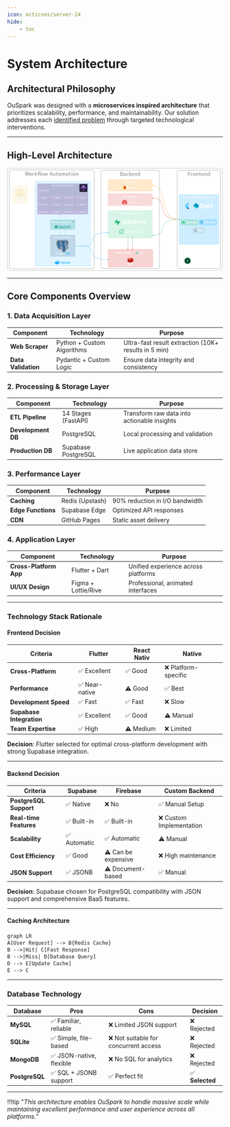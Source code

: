 ```yaml
---
icon: octicons/server-24
hide:
    - toc
---
```


# System Architecture

## Architectural Philosophy

OuSpark was designed with a **microservices inspired architecture** that prioritizes scalability, performance, and maintainability. Our solution addresses each [identified problem](./problem-statement.md) through targeted technological interventions.

---

## High-Level Architecture

![OuSpark Architecture](../assets/images/OuSparkArchitecture.svg)

---

## Core Components Overview

### 1. Data Acquisition Layer

| **Component** | **Technology** | **Purpose** |
|-----------|------------|---------|
| **Web Scraper** | Python + Custom Algorithms | Ultra-fast result extraction (10K+ results in 5 min) |
| **Data Validation** | Pydantic + Custom Logic | Ensure data integrity and consistency |

### 2. Processing & Storage Layer

| **Component** | **Technology** | **Purpose** |
|-----------|------------|---------|
| **ETL Pipeline** | 14 Stages (FastAPI) | Transform raw data into actionable insights |
| **Development DB** | PostgreSQL | Local processing and validation |
| **Production DB** | Supabase PostgreSQL | Live application data store |

### 3. Performance Layer

| **Component** | **Technology** | **Purpose** |
|-----------|------------|---------|
| **Caching** | Redis (Upstash) | 90% reduction in I/O bandwidth |
| **Edge Functions** | Supabase Edge | Optimized API responses |
| **CDN** | GitHub Pages | Static asset delivery |

### 4. Application Layer

| **Component** | **Technology** | **Purpose** |
|-----------|------------|---------|
| **Cross-Platform App** | Flutter + Dart | Unified experience across platforms |
| **UI/UX Design** | Figma + Lottie/Rive | Professional, animated interfaces |

---

### Technology Stack Rationale

#### Frontend Decision

| **Criteria** | **Flutter** | **React Nativ** | **Native** |
|----------|---------|--------------|---------|
| **Cross-Platform** | ✅ Excellent | ✅ Good | ❌ Platform-specific |
| **Performance** | ✅ Near-native | ⚠️ Good | ✅ Best |
| **Development Speed** | ✅ Fast | ✅ Fast | ❌ Slow |
| **Supabase Integration** | ✅ Excellent | ✅ Good | ⚠️ Manual |
| **Team Expertise** | ✅ High | ⚠️ Medium | ❌ Limited |

**Decision**: Flutter selected for optimal cross-platform development with strong Supabase integration.

---

#### Backend Decision

| **Criteria** | **Supabase** | **Firebase** | **Custom Backend** |
|----------|----------|----------|----------------|
| **PostgreSQL Support** | ✅ Native | ❌ No | ✅ Manual Setup |
| **Real-time Features** | ✅ Built-in | ✅ Built-in | ❌ Custom Implementation |
| **Scalability** | ✅ Automatic | ✅ Automatic | ⚠️ Manual |
| **Cost Efficiency** | ✅ Good | ⚠️ Can be expensive | ❌ High maintenance |
| **JSON Support** | ✅ JSONB | ⚠️ Document-based | ✅ Manual |

**Decision**: Supabase chosen for PostgreSQL compatibility with JSON support and comprehensive BaaS features.

---

#### Caching Architecture

```mermaid
graph LR
A[User Request] --> B{Redis Cache}
B -->|Hit| C[Fast Response]
B -->|Miss| D[Database Query]
D --> E[Update Cache]
E --> C
```

---


### Database Technology

| **Database** | **Pros** | **Cons** | **Decision** |
|----------|------|------|----------|
| **MySQL** | ✅ Familiar, reliable | ❌ Limited JSON support | ❌ Rejected |
| **SQLite** | ✅ Simple, file-based | ❌ Not suitable for concurrent access | ❌ Rejected |
| **MongoDB** | ✅ JSON-native, flexible | ❌ No SQL for analytics | ❌ Rejected |
| **PostgreSQL** | ✅ SQL + JSONB support | ✅ Perfect fit | ✅ **Selected** |


---

!!!tip "*This architecture enables OuSpark to handle massive scale while maintaining excellent performance and user experience across all platforms.*"
